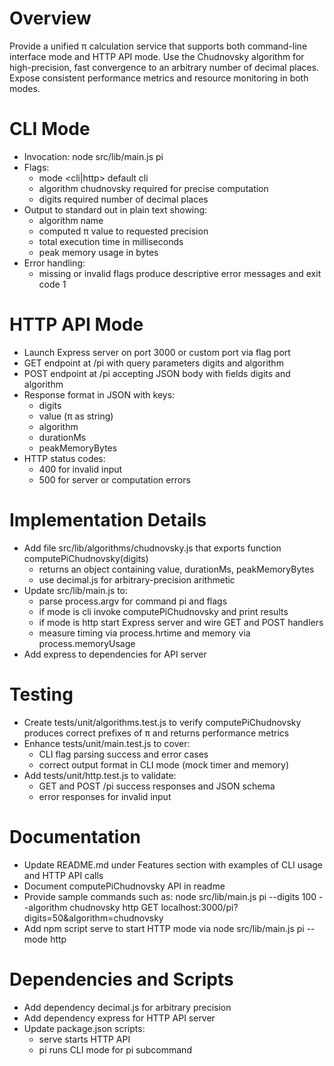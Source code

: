 # Overview

Provide a unified π calculation service that supports both command-line interface mode and HTTP API mode. Use the Chudnovsky algorithm for high-precision, fast convergence to an arbitrary number of decimal places. Expose consistent performance metrics and resource monitoring in both modes.

# CLI Mode

- Invocation: node src/lib/main.js pi
- Flags:
  - mode <cli|http>  default cli
  - algorithm chudnovsky  required for precise computation
  - digits <positive integer>  required number of decimal places
- Output to standard out in plain text showing:
  - algorithm name
  - computed π value to requested precision
  - total execution time in milliseconds
  - peak memory usage in bytes
- Error handling:
  - missing or invalid flags produce descriptive error messages and exit code 1

# HTTP API Mode

- Launch Express server on port 3000 or custom port via flag port <number>
- GET endpoint at /pi with query parameters digits and algorithm
- POST endpoint at /pi accepting JSON body with fields digits and algorithm
- Response format in JSON with keys:
  - digits
  - value (π as string)
  - algorithm
  - durationMs
  - peakMemoryBytes
- HTTP status codes:
  - 400 for invalid input
  - 500 for server or computation errors

# Implementation Details

- Add file src/lib/algorithms/chudnovsky.js that exports function computePiChudnovsky(digits)
  - returns an object containing value, durationMs, peakMemoryBytes
  - use decimal.js for arbitrary-precision arithmetic
- Update src/lib/main.js to:
  - parse process.argv for command pi and flags
  - if mode is cli invoke computePiChudnovsky and print results
  - if mode is http start Express server and wire GET and POST handlers
  - measure timing via process.hrtime and memory via process.memoryUsage
- Add express to dependencies for API server

# Testing

- Create tests/unit/algorithms.test.js to verify computePiChudnovsky produces correct prefixes of π and returns performance metrics
- Enhance tests/unit/main.test.js to cover:
  - CLI flag parsing success and error cases
  - correct output format in CLI mode (mock timer and memory)
- Add tests/unit/http.test.js to validate:
  - GET and POST /pi success responses and JSON schema
  - error responses for invalid input

# Documentation

- Update README.md under Features section with examples of CLI usage and HTTP API calls
- Document computePiChudnovsky API in readme
- Provide sample commands such as:
  node src/lib/main.js pi --digits 100 --algorithm chudnovsky
  http GET localhost:3000/pi?digits=50&algorithm=chudnovsky
- Add npm script serve to start HTTP mode via node src/lib/main.js pi --mode http

# Dependencies and Scripts

- Add dependency decimal.js for arbitrary precision
- Add dependency express for HTTP API server
- Update package.json scripts:
  - serve  starts HTTP API
  - pi  runs CLI mode for pi subcommand

